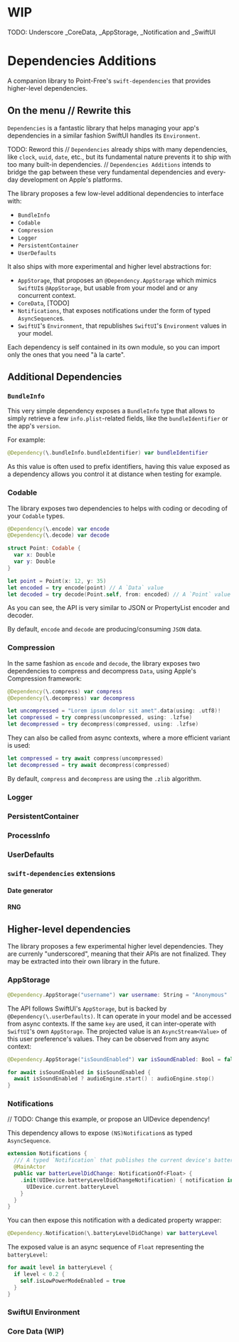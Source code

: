 # WIP

TODO: Underscore _CoreData, _AppStorage, _Notification and _SwiftUI

# Dependencies Additions

A companion library to Point-Free's `swift-dependencies` that provides higher-level dependencies.

## On the menu // Rewrite this
`Dependencies` is a fantastic library that helps managing your app's dependencies in a similar fashion SwiftUI handles its `Environment`.

TODO: Reword this
// `Dependencies` already ships with many dependencies, like `clock`, `uuid`, `date`, etc., but its fundamental nature prevents it to ship with too many built-in dependencies.
// `Dependencies Additions` intends to bridge the gap between these very fundamental dependencies and every-day development on Apple's platforms.

The library proposes a few low-level additional dependencies to interface with:
- `BundleInfo`
- `Codable`
- `Compression`
- `Logger`
- `PersistentContainer`
- `UserDefaults`

It also ships with more experimental and higher level abstractions for:
- `AppStorage`, that proposes an `@Dependency.AppStorage` which mimics `SwiftUI`s `@AppStorage`, but usable from your model and or any concurrent context.
- `CoreData`, [TODO]
- `Notifications`, that exposes notifications under the form of typed `AsyncSequence`s.
- `SwiftUI`'s `Environment`, that republishes `SwiftUI`'s `Environment` values in your model.

Each dependency is self contained in its own module, so you can import only the ones that you need "à la carte".

## Additional Dependencies

### `BundleInfo`

This very simple dependency exposes a `BundleInfo` type that allows to simply retrieve a few `info.plist`-related fields, like the `bundleIdentifier` or the app's `version`. 

For example:
```swift
@Dependency(\.bundleInfo.bundleIdentifier) var bundleIdentifier
```
As this value is often used to prefix identifiers, having this value exposed as a dependency allows you control it at distance when testing for example.

### Codable
The library exposes two dependencies to helps with coding or decoding of your `Codable` types.
```swift
@Dependency(\.encode) var encode
@Dependency(\.decode) var decode

struct Point: Codable {
  var x: Double
  var y: Double
}

let point = Point(x: 12, y: 35)
let encoded = try encode(point) // A `Data` value
let decoded = try decode(Point.self, from: encoded) // A `Point` value
```
As you can see, the API is very similar to JSON or PropertyList encoder and decoder.

By default, `encode` and `decode` are producing/consuming `JSON` data.

### Compression
In the same fashion as `encode` and `decode`, the library exposes two
dependencies to compress and decompress `Data`, using Apple's Compression framework:
```swift
@Dependency(\.compress) var compress
@Dependency(\.decompress) var decompress

let uncompressed = "Lorem ipsum dolor sit amet".data(using: .utf8)!
let compressed = try compress(uncompressed, using: .lzfse)
let decompressed = try decompress(compressed, using: .lzfse)
```
They can also be called from async contexts, where a more efficient
variant is used:
```swift
let compressed = try await compress(uncompressed)
let decompressed = try await decompress(compressed)
```

By default, `compress` and `decompress` are using the `.zlib` algorithm.

### Logger

### PersistentContainer

### ProcessInfo

### UserDefaults

### `swift-dependencies` extensions

#### Date generator
#### RNG

## Higher-level dependencies
The library proposes a few experimental higher level dependencies. They are currenly "underscored", meaning that their APIs are not finalized. They may be extracted into their own library in the future.

### AppStorage
```swift
@Dependency.AppStorage("username") var username: String = "Anonymous"
```
The API follows SwiftUI's `AppStorage`, but is backed by `@Dependency(\.userDefaults)`.
It can operate in your model and be accessed from async contexts. If the same `key` are used, it can inter-operate with `SwiftUI`'s own `AppStorage`.
The projected value is an `AsyncStream<Value>` of this user preference's values. They can be observed from any async context:
```swift
@Dependency.AppStorage("isSoundEnabled") var isSoundEnabled: Bool = false

for await isSoundEnabled in $isSoundEnabled {
  await isSoundEnabled ? audioEngine.start() : audioEngine.stop()
}
```
### Notifications
// TODO: Change this example, or propose an UIDevice dependency!

This dependency allows to expose `(NS)Notification`s as typed `AsyncSequence`.
```swift
extension Notifications {
  /// A typed `Notification` that publishes the current device's battery level.
  @MainActor
  public var batterLevelDidChange: NotificationOf<Float> {
    .init(UIDevice.batteryLevelDidChangeNotification) { notification in
      UIDevice.current.batteryLevel
    }
  }
}
```
You can then expose this notification with a dedicated property wrapper:
```swift
@Dependency.Notification(\.batteryLevelDidChange) var batteryLevel
```
The exposed value is an async sequence of `Float` representing the `batteryLevel`:
```swift
for await level in batteryLevel {
  if level < 0.2 {
    self.isLowPowerModeEnabled = true
  }
}
```

### SwiftUI Environment




### Core Data (WIP)
